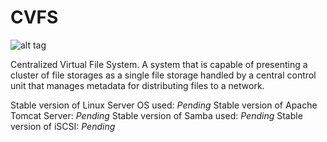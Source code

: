 # CVFS

![alt tag](http://i.imgur.com/wNITFyC.gif)

Centralized Virtual File System. A system that is capable of presenting a cluster of file storages as a single file storage handled by a central control unit that manages metadata for distributing files to a network.

Stable version of Linux Server OS used: *Pending*
Stable version of Apache Tomcat Server: *Pending*
Stable version of Samba used: *Pending*
Stable version of iSCSI: *Pending*
